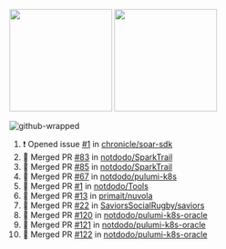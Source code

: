 <a href="https://github.com/notdodo"><img src="https://github-readme-stats.vercel.app/api?username=notdodo&count_private=true&theme=dark" height="180" /></a> <a href="https://github.com/notdodo"><img src="https://github-readme-stats.vercel.app/api/top-langs/?username=notdodo&langs_count=8&theme=dark&hide=tex,java,html,css&layout=compact" height="180" /></a>

![github-wrapped](https://github.com/notdodo/notdodo/assets/6991986/fb310ed4-7b6b-48dd-a447-4c85e6000edb)

<!--START_SECTION:activity-->
1. ❗ Opened issue [#1](https://github.com/chronicle/soar-sdk/issues/1) in [chronicle/soar-sdk](https://github.com/chronicle/soar-sdk)
2. 🎉 Merged PR [#83](https://github.com/notdodo/SparkTrail/pull/83) in [notdodo/SparkTrail](https://github.com/notdodo/SparkTrail)
3. 🎉 Merged PR [#85](https://github.com/notdodo/SparkTrail/pull/85) in [notdodo/SparkTrail](https://github.com/notdodo/SparkTrail)
4. 🎉 Merged PR [#67](https://github.com/notdodo/pulumi-k8s/pull/67) in [notdodo/pulumi-k8s](https://github.com/notdodo/pulumi-k8s)
5. 🎉 Merged PR [#1](https://github.com/notdodo/Tools/pull/1) in [notdodo/Tools](https://github.com/notdodo/Tools)
6. 🎉 Merged PR [#13](https://github.com/primait/nuvola/pull/13) in [primait/nuvola](https://github.com/primait/nuvola)
7. 🎉 Merged PR [#22](https://github.com/SaviorsSocialRugby/saviors/pull/22) in [SaviorsSocialRugby/saviors](https://github.com/SaviorsSocialRugby/saviors)
8. 🎉 Merged PR [#120](https://github.com/notdodo/pulumi-k8s-oracle/pull/120) in [notdodo/pulumi-k8s-oracle](https://github.com/notdodo/pulumi-k8s-oracle)
9. 🎉 Merged PR [#121](https://github.com/notdodo/pulumi-k8s-oracle/pull/121) in [notdodo/pulumi-k8s-oracle](https://github.com/notdodo/pulumi-k8s-oracle)
10. 🎉 Merged PR [#122](https://github.com/notdodo/pulumi-k8s-oracle/pull/122) in [notdodo/pulumi-k8s-oracle](https://github.com/notdodo/pulumi-k8s-oracle)
<!--END_SECTION:activity-->
